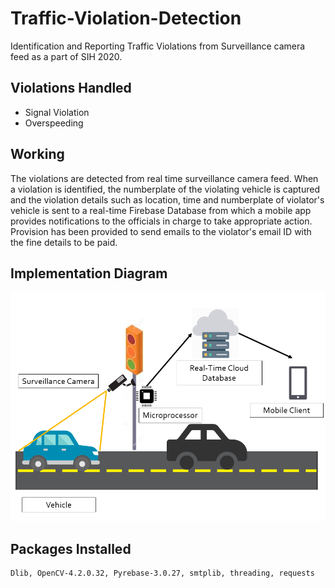 # Traffic-Violation-Detection
Identification and Reporting Traffic Violations from Surveillance camera feed as a part of SIH 2020.

## Violations Handled
- Signal Violation
- Overspeeding

## Working
The violations are detected from real time surveillance camera feed. When a violation is identified, the numberplate of the violating vehicle is captured and the violation details such as location, time and numberplate of violator's vehicle is sent to a real-time Firebase Database from which a mobile app provides notifications to the officials in charge to take appropriate action. Provision has been provided to send emails to the violator's email ID with the fine details to be paid.

## Implementation Diagram

![implementation](assets/structure.PNG)

## Packages Installed
    Dlib, OpenCV-4.2.0.32, Pyrebase-3.0.27, smtplib, threading, requests
